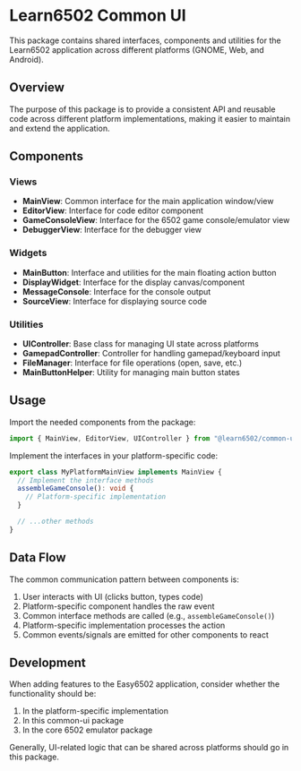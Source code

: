 # Learn6502 Common UI

This package contains shared interfaces, components and utilities for the Learn6502 application across different platforms (GNOME, Web, and Android).

## Overview

The purpose of this package is to provide a consistent API and reusable code across different platform implementations, making it easier to maintain and extend the application.

## Components

### Views

- **MainView**: Common interface for the main application window/view
- **EditorView**: Interface for code editor component
- **GameConsoleView**: Interface for the 6502 game console/emulator view
- **DebuggerView**: Interface for the debugger view

### Widgets

- **MainButton**: Interface and utilities for the main floating action button
- **DisplayWidget**: Interface for the display canvas/component
- **MessageConsole**: Interface for the console output
- **SourceView**: Interface for displaying source code

### Utilities

- **UIController**: Base class for managing UI state across platforms
- **GamepadController**: Controller for handling gamepad/keyboard input
- **FileManager**: Interface for file operations (open, save, etc.)
- **MainButtonHelper**: Utility for managing main button states

## Usage

Import the needed components from the package:

```typescript
import { MainView, EditorView, UIController } from "@learn6502/common-ui";
```

Implement the interfaces in your platform-specific code:

```typescript
export class MyPlatformMainView implements MainView {
  // Implement the interface methods
  assembleGameConsole(): void {
    // Platform-specific implementation
  }

  // ...other methods
}
```

## Data Flow

The common communication pattern between components is:

1. User interacts with UI (clicks button, types code)
2. Platform-specific component handles the raw event
3. Common interface methods are called (e.g., `assembleGameConsole()`)
4. Platform-specific implementation processes the action
5. Common events/signals are emitted for other components to react

## Development

When adding features to the Easy6502 application, consider whether the functionality should be:

1. In the platform-specific implementation
2. In this common-ui package
3. In the core 6502 emulator package

Generally, UI-related logic that can be shared across platforms should go in this package.
